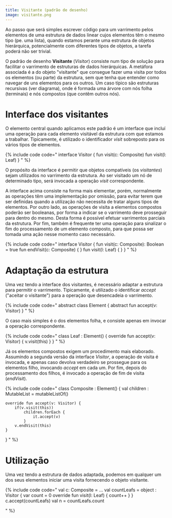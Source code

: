 ```yaml
---
title: Visitante (padrão de desenho)
image: visitante.png
---
```


Ao passo que será simples escrever código para um varrimento pelos elementos de uma estrutura de dados linear cujos elementos têm o mesmo tipo (pe. uma lista), quando estamos perante uma estrutura de objetos hierárquica, potencialmente com diferentes tipos de objetos, a tarefa poderá não ser trivial.

O padrão de desenho **Visitante** (*Visitor*) consiste num tipo de solução para facilitar o varrimento de estruturas de dados hierárquicas. A metáfora associada é a do objeto "visitante" que consegue fazer uma visita por todos os elementos (ou parte) da estrutura, sem que tenha que entender como navegar de uns elementos para os outros. Um caso típico são estruturas recursivas (ver diagrama), onde é formada uma árvore com nós folha (terminais) e nós compostos (que contêm outros nós).

# Interface dos visitantes
O elemento central quando aplicamos este padrão é um interface que incluí uma operação para cada elemento visitável da estrutura com que estamos a trabalhar. Tipicamente, é utilizado o identificador *visit* sobreposto para os vários tipos de elementos.

{% include code code="
interface Visitor {
    fun visit(c: Composite)
    fun visit(l: Leaf)
}
"
%}

O propósito da interface é permitir que objetos compatíveis (os *visitantes*) sejam utilizados no varrimento da estrutura. Ao ser visitado um nó de determinado tipo, será invocada a operação *visit* correspondente.

A interface acima consiste na forma mais elementar, porém, normalmente as operações têm uma implementação por omissão, para evitar terem que ser definidas quando a utilização não necessita de tratar alguns tipos de elementos. Por outro lado, as operações de visita a elementos compostos poderão ser booleanas, por forma a indicar se o varrimento deve prosseguir para dentro do mesmo. Desta forma é possível efetuar varrimentos parciais da estrutura. Por fim, também é frequente ter uma operação para sinalizar o fim do processamento de um elemento composto, para que possa ser tomada uma ação nesse momento caso necessário.

{% include code code="
interface Visitor {
    fun visit(c: Composite): Boolean = true
    fun endVisit(c: Composite) { }
    fun visit(l: Leaf) { }
}
"
%}

# Adaptação da estrutura

Uma vez tendo a interface dos visitantes, é necessário adaptar a estrutura para permitir o varrimento. Tipicamente, é utilizado o identificar *accept* ("aceitar o visitante") para a operação que desencadeia o varrimento.

{% include code code="
abstract class Element {
    abstract fun accept(v: Visitor)
}
"
%}

O caso mais simples é o dos elementos folha, e consiste apenas em invocar a operação correspondente.

{% include code code="
class Leaf : Element() {
    override fun accept(v: Visitor) {
        v.visit(this)
    }
}
"
%}

Já os elementos compostos exigem um procedimento mais elaborado. Assumindo a segunda versão da interface *Visitor*, a operação de visita é invocada, e apenas caso devolva verdadeiro se prossegue para os elementos filho, invocando *accept* em cada um. Por fim, depois do processamento dos filhos, é invocado a operação de fim de visita (*endVisit*).

{% include code code="
class Composite : Element() {
    val children : MutableList<Element> = mutableListOf()

    override fun accept(v: Visitor) {
        if(v.visit(this))
            children.forEach {
                it.accept(v)
            }
        v.endVisit(this)
    }
}
"
%}


# Utilização
Uma vez tendo a estrutura de dados adaptada, podemos em qualquer um dos seus elementos iniciar uma visita fornecendo o objeto visitante.


{% include code code="
val c: Composite = ...
val countLeafs = object : Visitor {
  var count = 0
  override fun visit(l: Leaf) {
    count++
  }
}
c.accept(countLeafs)
val n = countLeafs.count

"
%}
